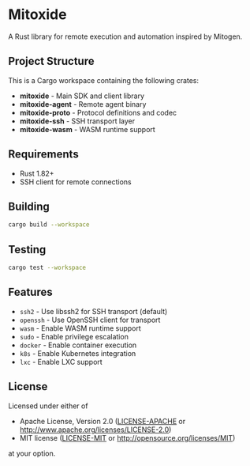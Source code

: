 # Mitoxide

A Rust library for remote execution and automation inspired by Mitogen.

## Project Structure

This is a Cargo workspace containing the following crates:

- **mitoxide** - Main SDK and client library
- **mitoxide-agent** - Remote agent binary
- **mitoxide-proto** - Protocol definitions and codec
- **mitoxide-ssh** - SSH transport layer
- **mitoxide-wasm** - WASM runtime support

## Requirements

- Rust 1.82+
- SSH client for remote connections

## Building

```bash
cargo build --workspace
```

## Testing

```bash
cargo test --workspace
```

## Features

- `ssh2` - Use libssh2 for SSH transport (default)
- `openssh` - Use OpenSSH client for transport
- `wasm` - Enable WASM runtime support
- `sudo` - Enable privilege escalation
- `docker` - Enable container execution
- `k8s` - Enable Kubernetes integration
- `lxc` - Enable LXC support

## License

Licensed under either of

- Apache License, Version 2.0 ([LICENSE-APACHE](LICENSE-APACHE) or http://www.apache.org/licenses/LICENSE-2.0)
- MIT license ([LICENSE-MIT](LICENSE-MIT) or http://opensource.org/licenses/MIT)

at your option.